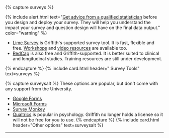 {% capture surveys %}

{% include alert.html text="[Get advice from a qualified statistician](https://www.griffith.edu.au/research/research-services/researcher-education-development/statistical-advice) before you design and deploy your survey. They will help you understand the impact your survey and question design will have on the final data output." color="warning" %}

 - [Lime Survey](https://prodsurvey.rcs.griffith.edu.au/doco2/) is Griffith's supported survey tool. It is fast, flexible and free. [Workshops](https://www.griffith.edu.au/research/research-services/researcher-education-development/workshop-calendar) and [video resources](https://www.youtube.com/playlist?list=PLOtTT7TqB2izC3THIFCokfIh5DwlOPePH) are available too.
 - [RedCap](https://www151.griffith.edu.au/redcap/) is also free and Griffith-supported. It is better suited to clinical and longitudinal studies. Training resources are still under development. 

{% endcapture %}
{% include card.html header="<i class='fas fa-poll'></i> Survey Tools" text=surveys %}

 
{% capture surveysalt %}
These options are popular, but don't come with any support from the University. 

 - [Google Forms](https://docs.google.com/forms/)
 - [Microsoft Forms](http://forms.office.com)
 - [Survey Monkey](https://www.surveymonkey.com)
 - [Qualtrics](https://www.qualtrics.com) is popular in psychology. Griffith no longer holds a license so it will not be free for you to use.
{% endcapture %}
{% include card.html header="Other options" text=surveysalt %}

___

